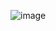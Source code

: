 ![image](https://user-images.githubusercontent.com/100708547/234100456-32395578-7874-4c4c-b663-fd46924e9ba8.png)
